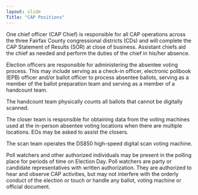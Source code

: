 ```yaml
---
layout: slide
Title: "CAP Positions"
---
```


One chief officer (CAP Chief) is responsible for all CAP operations across the three Fairfax County congressional districts (CDs) and will complete the CAP Statement of Results (SOR) at close of business. Assistant chiefs aid the chief as needed and perform the duties of the chief in his/her absence.

Election officers are responsible for administering the absentee voting process.  This may include serving as a check-in officer, electronic pollbook (EPB) officer and/or ballot officer to process absentee ballots, serving as a member of the ballot preparation team and serving as a member of a handcount team.

The handcount team physically counts all ballots that cannot be digitally scanned.

The closer team is responsible for obtaining data from the voting machines used at the in-person absentee voting locations when there are multiple locations.  EOs may be asked to assist the closers.

The scan team operates the DS850 high-speed digital scan voting machine.

Poll watchers and other authorized individuals may be present in the polling place for periods of time on Election Day.  Poll watchers are party or candidate representatives with written authorization.  They are authorized to hear and observe CAP activities, but may not interfere with the orderly conduct of the election or touch or handle any ballot, voting machine or official document.

